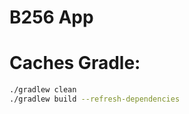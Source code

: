 B256 App
==================


# Caches Gradle:
```bash
./gradlew clean
./gradlew build --refresh-dependencies
```
